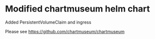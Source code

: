 # Modified chartmuseum helm chart

Added PersistentVolumeClaim and ingress

Please see https://github.com/chartmuseum/chartmuseum
